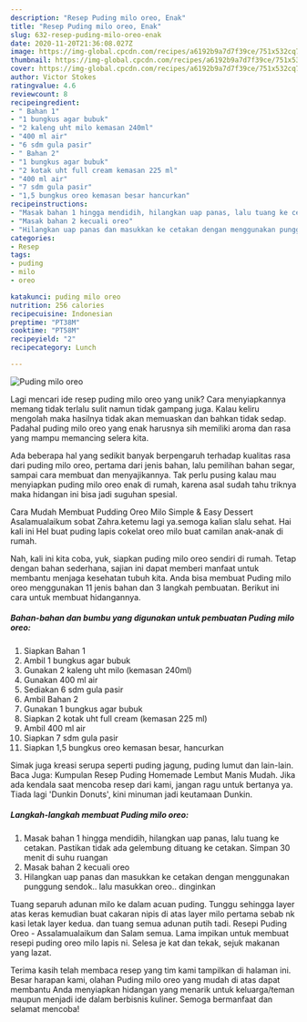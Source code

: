 ```yaml
---
description: "Resep Puding milo oreo, Enak"
title: "Resep Puding milo oreo, Enak"
slug: 632-resep-puding-milo-oreo-enak
date: 2020-11-20T21:36:08.027Z
image: https://img-global.cpcdn.com/recipes/a6192b9a7d7f39ce/751x532cq70/puding-milo-oreo-foto-resep-utama.jpg
thumbnail: https://img-global.cpcdn.com/recipes/a6192b9a7d7f39ce/751x532cq70/puding-milo-oreo-foto-resep-utama.jpg
cover: https://img-global.cpcdn.com/recipes/a6192b9a7d7f39ce/751x532cq70/puding-milo-oreo-foto-resep-utama.jpg
author: Victor Stokes
ratingvalue: 4.6
reviewcount: 8
recipeingredient:
- " Bahan 1"
- "1 bungkus agar bubuk"
- "2 kaleng uht milo kemasan 240ml"
- "400 ml air"
- "6 sdm gula pasir"
- " Bahan 2"
- "1 bungkus agar bubuk"
- "2 kotak uht full cream kemasan 225 ml"
- "400 ml air"
- "7 sdm gula pasir"
- "1,5 bungkus oreo kemasan besar hancurkan"
recipeinstructions:
- "Masak bahan 1 hingga mendidih, hilangkan uap panas, lalu tuang ke cetakan. Pastikan tidak ada gelembung dituang ke cetakan. Simpan 30 menit di suhu ruangan"
- "Masak bahan 2 kecuali oreo"
- "Hilangkan uap panas dan masukkan ke cetakan dengan menggunakan punggung sendok.. lalu masukkan oreo.. dinginkan"
categories:
- Resep
tags:
- puding
- milo
- oreo

katakunci: puding milo oreo 
nutrition: 256 calories
recipecuisine: Indonesian
preptime: "PT38M"
cooktime: "PT58M"
recipeyield: "2"
recipecategory: Lunch

---
```



![Puding milo oreo](https://img-global.cpcdn.com/recipes/a6192b9a7d7f39ce/751x532cq70/puding-milo-oreo-foto-resep-utama.jpg)

Lagi mencari ide resep puding milo oreo yang unik? Cara menyiapkannya memang tidak terlalu sulit namun tidak gampang juga. Kalau keliru mengolah maka hasilnya tidak akan memuaskan dan bahkan tidak sedap. Padahal puding milo oreo yang enak harusnya sih memiliki aroma dan rasa yang mampu memancing selera kita.

Ada beberapa hal yang sedikit banyak berpengaruh terhadap kualitas rasa dari puding milo oreo, pertama dari jenis bahan, lalu pemilihan bahan segar, sampai cara membuat dan menyajikannya. Tak perlu pusing kalau mau menyiapkan puding milo oreo enak di rumah, karena asal sudah tahu triknya maka hidangan ini bisa jadi suguhan spesial.

Cara Mudah Membuat Pudding Oreo Milo Simple &amp; Easy Dessert Asalamualaikum sobat Zahra.ketemu lagi ya.semoga kalian slalu sehat. Hai kali ini Hel buat puding lapis cokelat oreo milo buat camilan anak-anak di rumah.


Nah, kali ini kita coba, yuk, siapkan puding milo oreo sendiri di rumah. Tetap dengan bahan sederhana, sajian ini dapat memberi manfaat untuk membantu menjaga kesehatan tubuh kita. Anda bisa membuat Puding milo oreo menggunakan 11 jenis bahan dan 3 langkah pembuatan. Berikut ini cara untuk membuat hidangannya.

<!--inarticleads1-->

##### Bahan-bahan dan bumbu yang digunakan untuk pembuatan Puding milo oreo:

1. Siapkan  Bahan 1
1. Ambil 1 bungkus agar bubuk
1. Gunakan 2 kaleng uht milo (kemasan 240ml)
1. Gunakan 400 ml air
1. Sediakan 6 sdm gula pasir
1. Ambil  Bahan 2
1. Gunakan 1 bungkus agar bubuk
1. Siapkan 2 kotak uht full cream (kemasan 225 ml)
1. Ambil 400 ml air
1. Siapkan 7 sdm gula pasir
1. Siapkan 1,5 bungkus oreo kemasan besar, hancurkan


Simak juga kreasi serupa seperti puding jagung, puding lumut dan lain-lain. Baca Juga: Kumpulan Resep Puding Homemade Lembut Manis Mudah. Jika ada kendala saat mencoba resep dari kami, jangan ragu untuk bertanya ya. Tiada lagi &#39;Dunkin Donuts&#39;, kini minuman jadi keutamaan Dunkin. 

<!--inarticleads2-->

##### Langkah-langkah membuat Puding milo oreo:

1. Masak bahan 1 hingga mendidih, hilangkan uap panas, lalu tuang ke cetakan. Pastikan tidak ada gelembung dituang ke cetakan. Simpan 30 menit di suhu ruangan
1. Masak bahan 2 kecuali oreo
1. Hilangkan uap panas dan masukkan ke cetakan dengan menggunakan punggung sendok.. lalu masukkan oreo.. dinginkan


Tuang separuh adunan milo ke dalam acuan puding. Tunggu sehingga layer atas keras kemudian buat cakaran nipis di atas layer milo pertama sebab nk kasi letak layer kedua. dan tuang semua adunan putih tadi. Resepi Puding Oreo - Assalamualaikum dan Salam semua. Lama impikan untuk membuat resepi puding oreo milo lapis ni. Selesa je kat dan tekak, sejuk makanan yang lazat. 

Terima kasih telah membaca resep yang tim kami tampilkan di halaman ini. Besar harapan kami, olahan Puding milo oreo yang mudah di atas dapat membantu Anda menyiapkan hidangan yang menarik untuk keluarga/teman maupun menjadi ide dalam berbisnis kuliner. Semoga bermanfaat dan selamat mencoba!
